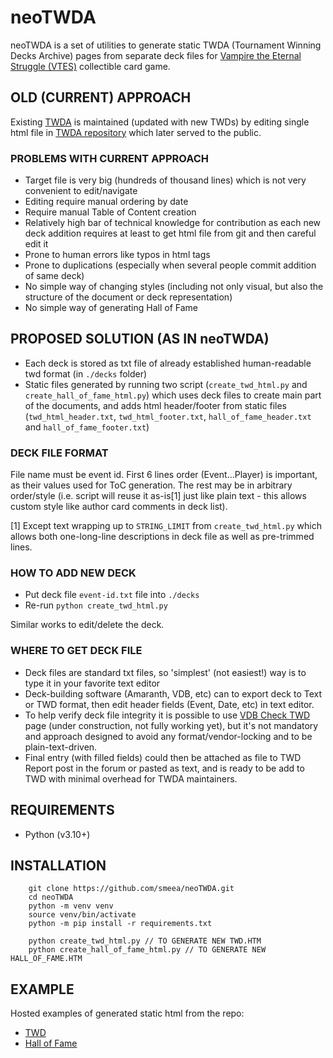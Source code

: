 # neoTWDA

neoTWDA is a set of utilities to generate static TWDA (Tournament Winning Decks Archive) pages from separate deck files for [Vampire the Eternal Struggle (VTES)](https://www.vekn.net/what-is-v-tes) collectible card game.

## OLD (CURRENT) APPROACH
Existing [TWDA](http://www.vekn.fr/decks/twd.htm) is maintained (updated with new TWDs) by editing single html file in [TWDA repository](https://github.com/GiottoVerducci/TWD) which later served to the public.

### PROBLEMS WITH CURRENT APPROACH
* Target file is very big (hundreds of thousand lines) which is not very convenient to edit/navigate
* Editing require manual ordering by date
* Require manual Table of Content creation
* Relatively high bar of technical knowledge for contribution as each new deck addition requires at least to get html file from git and then careful edit it
* Prone to human errors like typos in html tags
* Prone to duplications (especially when several people commit addition of same deck)
* No simple way of changing styles (including not only visual, but also the structure of the document or deck representation)
* No simple way of generating Hall of Fame

## PROPOSED SOLUTION (AS IN neoTWDA)
* Each deck is stored as txt file of already established human-readable twd format (in `./decks` folder)
* Static files generated by running two script (`create_twd_html.py` and `create_hall_of_fame_html.py`) which uses deck files to create main part of the documents, and adds html header/footer from static files (`twd_html_header.txt`, `twd_html_footer.txt`, `hall_of_fame_header.txt` and `hall_of_fame_footer.txt`)

### DECK FILE FORMAT
File name must be event id.
First 6 lines order (Event...Player) is important, as their values used for ToC generation.
The rest may be in arbitrary order/style (i.e. script will reuse it as-is[1] just like plain text - this allows custom style like author card comments in deck list).

[1] Except text wrapping up to `STRING_LIMIT` from `create_twd_html.py` which allows both one-long-line descriptions in deck file as well as pre-trimmed lines.

### HOW TO ADD NEW DECK
* Put deck file `event-id.txt` file into `./decks`
* Re-run `python create_twd_html.py`

Similar works to edit/delete the deck.

### WHERE TO GET DECK FILE
* Deck files are standard txt files, so 'simplest' (not easiest!) way is to type it in your favorite text editor
* Deck-building software (Amaranth, VDB, etc) can to export deck to Text or TWD format, then edit header fields (Event, Date, etc) in text editor.
* To help verify deck file integrity it is possible to use [VDB Check TWD](https://vdb.im/twd/deck_check) page (under construction, not fully working yet), but it's not mandatory and approach designed to avoid any format/vendor-locking and to be plain-text-driven.
* Final entry (with filled fields) could then be attached as file to TWD Report post in the forum or pasted as text, and is ready to be add to TWD with minimal overhead for TWDA maintainers.

## REQUIREMENTS
* Python (v3.10+)

## INSTALLATION
```
    git clone https://github.com/smeea/neoTWDA.git
    cd neoTWDA
    python -m venv venv
    source venv/bin/activate
    python -m pip install -r requirements.txt

    python create_twd_html.py // TO GENERATE NEW TWD.HTM
    python create_hall_of_fame_html.py // TO GENERATE NEW HALL_OF_FAME.HTM
```

## EXAMPLE
Hosted examples of generated static html from the repo:
* [TWD](https://vdb-beta.smeea.casa/twd.htm)
* [Hall of Fame](https://vdb-beta.smeea.casa/hall_of_fame.htm)
